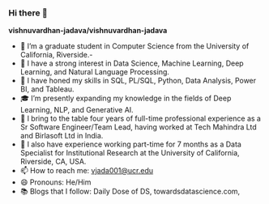 ### Hi there 👋


**vishnuvardhan-jadava/vishnuvardhan-jadava**

- 🔭 I’m a graduate student in Computer Science from the University of California, Riverside.-
- 🌱 I have a strong interest in Data Science, Machine Learning, Deep Learning, and Natural Language Processing.
- 💼 I have honed my skills in SQL, PL/SQL, Python, Data Analysis, Power BI, and Tableau.
- 🎓 I’m presently expanding my knowledge in the fields of Deep Learning, NLP, and Generative AI.
- 👔 I bring to the table four years of full-time professional experience as a Sr Software Engineer/Team Lead, having worked at Tech Mahindra Ltd and Birlasoft Ltd in India.
- 🏢 I also have experience working part-time for 7 months as a Data Specialist for Institutional Research at the University of California, Riverside, CA, USA.
- 📫 How to reach me: vjada001@ucr.edu
- 😄 Pronouns: He/Him
- 📚 Blogs that I follow: Daily Dose of DS, towardsdatascience.com, 
